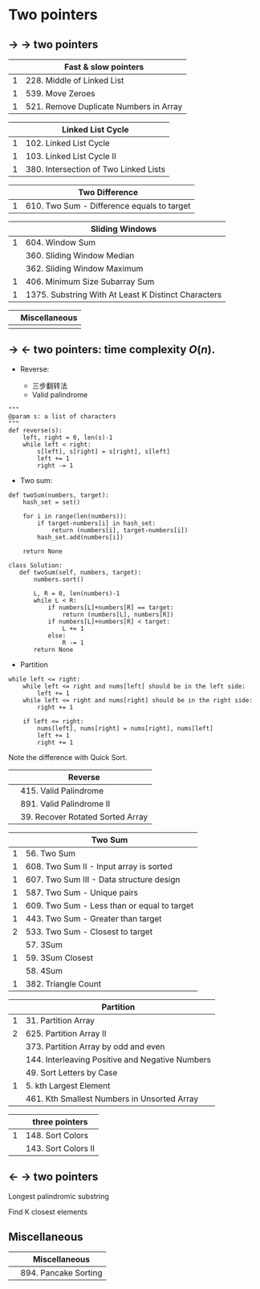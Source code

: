 # Two pointers

## -> -> two pointers



|  | **Fast & slow pointers** |
|--|--|
| 1 | 228. Middle of Linked List |
| 1 | 539. Move Zeroes |
| 1 | 521. Remove Duplicate Numbers in Array |

|  | **Linked List Cycle** |
|--|--|
| 1 | 102. Linked List Cycle |
| 1 | 103. Linked List Cycle II |
| 1 | 380. Intersection of Two Linked Lists |

|  | **Two Difference** |
|--|--|
| 1 | 610. Two Sum - Difference equals to target |

|  | **Sliding Windows** |
|--|--|
| 1 | 604. Window Sum |
|  | 360. Sliding Window Median |
|  | 362. Sliding Window Maximum |
| 1 | 406. Minimum Size Subarray Sum |
| 1 | 1375. Substring With At Least K Distinct Characters |

|  |  **Miscellaneous** |
|--|--|
|  |  |



## -> <- two pointers: time complexity $O(n)$.

-  Reverse:

   - 三步翻转法
   - Valid palindrome
   
```
"""
@param s: a list of characters
"""
def reverse(s):
    left, right = 0, len(s)-1
    while left < right:
        s[left], s[right] = s[right], s[left]
        left += 1
        right -= 1
```

-  Two sum: 
```
def twoSum(numbers, target):
    hash_set = set()
    
    for i in range(len(numbers)):
        if target-numbers[i] in hash_set:
            return (numbers[i], target-numbers[i])
        hash_set.add(numbers[i])

    return None
 ```
 
 ```
 class Solution:
    def twoSum(self, numbers, target):
        numbers.sort()

        L, R = 0, len(numbers)-1
        while L < R:
            if numbers[L]+numbers[R] == target:
                return (numbers[L], numbers[R])
            if numbers[L]+numbers[R] < target:
                L += 1
            else:
                R -= 1
        return None
  ```
 


-  Partition

```
while left <= right:
    while left <= right and nums[left] should be in the left side:
        left += 1
    while left <= right and nums[right] should be in the right side:
        right += 1
    
    if left <= right:
        nums[left], nums[right] = nums[right], nums[left]
        left += 1
        right += 1
```
Note the difference with Quick Sort.




|  |  **Reverse**|
|--|--|
|  | 415. Valid Palindrome |
|  | 891. Valid Palindrome II |
|  | 39. Recover Rotated Sorted Array | 

|  |  **Two Sum**|
|--|--|
| 1 | 56. Two Sum |
| 1 | 608. Two Sum II - Input array is sorted |
| 1 | 607. Two Sum III - Data structure design|
| 1 | 587. Two Sum - Unique pairs | 
| 1 | 609. Two Sum - Less than or equal to target |
| 1 | 443. Two Sum - Greater than target |
| 2 | 533. Two Sum - Closest to target|
|  | 57. 3Sum |
| 1 | 59. 3Sum Closest |
|  | 58. 4Sum |
| 1 | 382. Triangle Count |


|  |  **Partition** |
|--|--|
| 1 | 31. Partition Array |
| 2 | 625. Partition Array II |
|  | 373. Partition Array by odd and even |
|  | 144. Interleaving Positive and Negative Numbers |
|  | 49. Sort Letters by Case |
| 1 | 5. kth Largest Element |
|  | 461. Kth Smallest Numbers in Unsorted  Array |

|  | **three pointers** |
|--|--|
| 1 | 148. Sort Colors |
|  | 143. Sort Colors II |




## <- -> two pointers

Longest palindromic substring

Find K closest elements

## Miscellaneous

|  |  **Miscellaneous** |
|--|--|
|  | 894. Pancake Sorting | 

